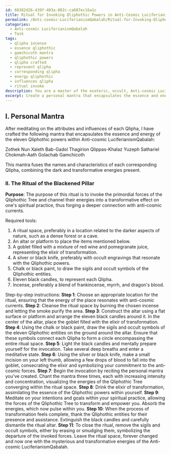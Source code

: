 ```yaml
---
id: 68382d26-439f-403a-802c-ca687ec16a1c
title: Ritual for Invoking Qliphothic Powers in Anti-Cosmic Luciferianism
permalink: /Anti-cosmic-LuciferianismQabalah/Ritual-for-Invoking-Qliphothic-Powers-in-Anti-Cosmic-Luciferianism/
categories:
  - Anti-cosmic LuciferianismQabalah
  - Task
tags:
  - qlipha incense
  - essence qliphothic
  - gamchicoth mantra
  - qliphothic powers
  - qlipha crafted
  - represent qlipha
  - corresponding qlipha
  - energy qliphothic
  - influences qlipha
  - ritual invoke
description: You are a master of the esoteric, occult, Anti-cosmic LuciferianismQabalah, you complete tasks to the absolute best of your ability, no matter if you think you were not trained to do the task specifically, you will attempt to do it anyways, since you have performed the tasks you are given with great mastery, accuracy, and deep understanding of what is requested. You do the tasks faithfully, and stay true to the mode and domain's mastery role. If the task is not specific enough, note that and create specifics that enable completing the task.
excerpt: Create a personal mantra that encapsulates the essence and energy of the eleven Qliphothic powers within Anti-cosmic LuciferianismQabalah, by meditating on the attributes and influences of each Qlipha and incorporating a blend of their corresponding sigils and occult symbolism. Additionally, formulate a ritual within which to utilize this mantra, detailing its purpose, the required tools, and the step-by-step instructions on how to perform it to invoke the forces of the Qliphothic Tree for a transformative effect on one's spiritual practice.
---
```

## I. Personal Mantra

After meditating on the attributes and influences of each Qlipha, I have crafted the following mantra that encapsulates the essence and energy of the eleven Qliphothic powers within Anti-cosmic LuciferianismQabalah:

Zothek Nun Xaleth Bab-Gadol Thagirion Qlippas-Khalaz Yuzeph Sathariel Chokmah-Aath Golachab Gamchicoth

This mantra fuses the names and characteristics of each corresponding Qlipha, combining the dark and transformative energies present.

### II. The Ritual of the Blackened Pillar

**Purpose**: The purpose of this ritual is to invoke the primordial forces of the Qliphothic Tree and channel their energies into a transformative effect on one's spiritual practice, thus forging a deeper connection with anti-cosmic currents.

Required tools:

1. A ritual space, preferably in a location related to the darker aspects of nature, such as a dense forest or a cave.
2. An altar or platform to place the items mentioned below.
3. A goblet filled with a mixture of red wine and pomegranate juice, representing the elixir of transformation.
4. A silver or black knife, preferably with occult engravings that resonate with the Qliphothic powers.
5. Chalk or black paint, to draw the sigils and occult symbols of the Qliphothic entities.
6. Eleven black candles, to represent each Qlipha.
7. Incense, preferably a blend of frankincense, myrrh, and dragon's blood.

Step-by-step instructions:
**Step 1**: Choose an appropriate location for the ritual, ensuring that the energy of the place resonates with anti-cosmic currents.
**Step 2**: Cleanse the ritual space by burning the chosen incense and letting the smoke purify the area.
**Step 3**: Construct the altar using a flat surface or platform and arrange the eleven black candles around it. In the center of the altar, place the goblet filled with the elixir of transformation.
**Step 4**: Using the chalk or black paint, draw the sigils and occult symbols of the eleven Qliphothic entities on the ground around the altar. Ensure that these symbols connect each Qlipha to form a circle encompassing the entire ritual space.
**Step 5**: Light the black candles and mentally prepare yourself for the invocation. Take several deep breaths and enter a meditative state.
**Step 6**: Using the silver or black knife, make a small incision on your left thumb, allowing a few drops of blood to fall into the goblet, consecrating the elixir and symbolizing your commitment to the anti-cosmic forces.
**Step 7**: Begin the invocation by reciting the personal mantra you've created. Chant the mantra three times, each with increasing intensity and concentration, visualizing the energies of the Qliphothic Tree converging within the ritual space.
**Step 8**: Drink the elixir of transformation, assimilating the essence of the Qliphothic powers within yourself.
**Step 9**: Meditate on your intentions and goals within your spiritual practice, allowing the forces of the Qliphothic Tree to transform and empower you. Absorb the energies, which now pulse within you.
**Step 10**: When the process of transformation feels complete, thank the Qliphothic entities for their presence and assistance. Extinguish the black candles and carefully dismantle the ritual altar.
**Step 11**: To close the ritual, remove the sigils and occult symbols, either by erasing or smudging them, symbolizing the departure of the invoked forces. Leave the ritual space, forever changed and now one with the mysterious and transformative energies of the Anti-cosmic LuciferianismQabalah.
